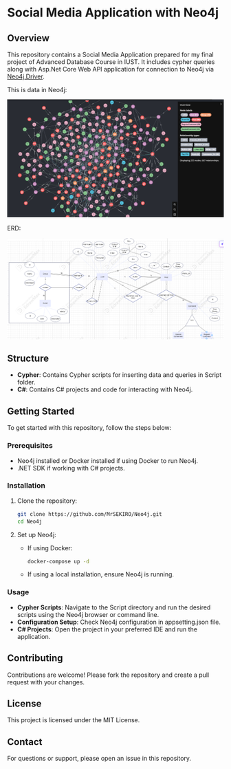 # Social Media Application with Neo4j

## Overview
This repository contains a Social Media Application prepared for my final project of Advanced Database Course in IUST.
It includes cypher queries along with Asp.Net Core Web API application for connection to Neo4j via [Neo4j.Driver](https://github.com/neo4j/neo4j-dotnet-driver).

This is data in Neo4j:

<img src="./Images/data-graph.png"/>

ERD:

<img src="./Images/ERD.png"/>

## Structure
- **Cypher**: Contains Cypher scripts for inserting data and queries in Script folder.
- **C#**: Contains C# projects and code for interacting with Neo4j.

## Getting Started
To get started with this repository, follow the steps below:

### Prerequisites
- Neo4j installed or Docker installed if using Docker to run Neo4j.
- .NET SDK if working with C# projects.

### Installation
1. Clone the repository:
    ```sh
    git clone https://github.com/MrSEKIRO/Neo4j.git
    cd Neo4j
    ```

2. Set up Neo4j:
    - If using Docker:
        ```sh
        docker-compose up -d
        ```
    - If using a local installation, ensure Neo4j is running.

### Usage
- **Cypher Scripts**: Navigate to the Script directory and run the desired scripts using the Neo4j browser or command line.
- **Configuration Setup**: Check Neo4j configuration in appsetting.json file.
- **C# Projects**: Open the project in your preferred IDE and run the application.

## Contributing
Contributions are welcome! Please fork the repository and create a pull request with your changes.

## License
This project is licensed under the MIT License.

## Contact
For questions or support, please open an issue in this repository.
